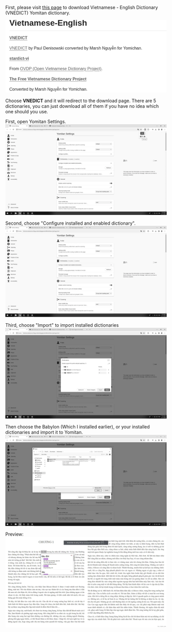 First, please visit [this page](https://github.com/MarvNC/yomichan-dictionaries?tab=readme-ov-file#vietnamese-english) to download Vietnamese - English Dictionary (VNEDICT) Yomitan dictionary.

![viet-eng-dictionary](./Image/vie-eng-dictionary.png)

Choose **VNEDICT** and it will redirect to the download page. There are 5 dictionaries, you can just download all of them if you have no idea which one should you use.

First, open Yomitan Settings.
![step-1](./previews/guides/yomitan/1.webp)

Second, choose "Configure installed and enabled dictionary".
![step-2](./previews/guides/yomitan/2.webp)

Third, choose "Import" to import installed dictionaries
![step-3](./previews/guides/yomitan/3.webp)

Then choose the Babylon (Which I installed earlier), or your installed dictionaries and import it to Yomitan.
![step-4](./previews/guides/yomitan/4.webp)

Preview:
![viet-english-dictionary](./previews/guides/reading/08.webp)
